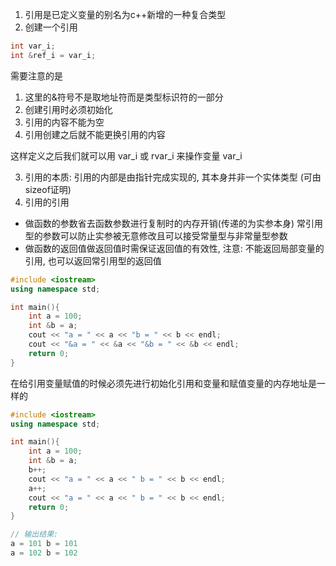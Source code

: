 
1) 引用是已定义变量的别名为c++新增的一种复合类型
2) 创建一个引用
```cpp
int var_i;
int &ref_i = var_i;
```

需要注意的是
1) 这里的&符号不是取地址符而是类型标识符的一部分
2) 创建引用时必须初始化
3) 引用的内容不能为空
4) 引用创建之后就不能更换引用的内容

这样定义之后我们就可以用 var_i 或 rvar_i 来操作变量 var_i

3) 引用的本质: 引用的内部是由指针完成实现的, 其本身并非一个实体类型 (可由sizeof证明)
4) 引用的引用
* 做函数的参数省去函数参数进行复制时的内存开销(传递的为实参本身) 常引用型的参数可以防止实参被无意修改且可以接受常量型与非常量型参数
* 做函数的返回值做返回值时需保证返回值的有效性, 注意: 不能返回局部变量的引用, 也可以返回常引用型的返回值

```ref1.cpp
#include <iostream>
using namespace std;

int main(){
    int a = 100;
    int &b = a;
    cout << "a = " << a << "b = " << b << endl;
    cout << "&a = " << &a << "&b = " << &b << endl;
    return 0;
}

```

在给引用变量赋值的时候必须先进行初始化引用和变量和赋值变量的内存地址是一样的

```ref1.cpp
#include <iostream>
using namespace std;

int main(){
    int a = 100;
    int &b = a;
    b++;
    cout << "a = " << a << " b = " << b << endl;
    a++;
    cout << "a = " << a << " b = " << b << endl;    
    return 0;
}

// 输出结果:
a = 101 b = 101
a = 102 b = 102
```
